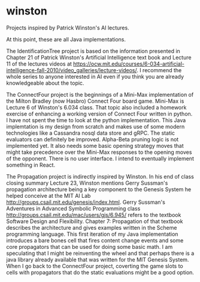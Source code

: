 # winston
Projects inspired by Patrick Winston's AI lectures.

At this point, these are all Java implementations.

The IdentificationTree project is based on the information presented in Chapter 21 of Patrick Winston's Artificial Intelligence text book and Lecture 11 of the lectures videos at
https://ocw.mit.edu/courses/6-034-artificial-intelligence-fall-2010/video_galleries/lecture-videos/.  I recommend the whole series to anyone interested in AI even if you
think you are already knowledgeable about the topic.

The ConnectFour project is the beginnings of a Mini-Max implementation of the Milton Bradley (now Hasbro) Connect Four board game.  Mini-Max is Lecture 6 of Winston's 6.034 class.
That topic also included a homework exercise of enhancing a working version of Connect Four written in python.  I have not spent the time to look at the python implementation.
This Java implemtation is my design from scratch and makes use of some modern technologies like a Cassandra nosql data store and gRPC.  The static evaluators can definitely be improved.
Alpha-Beta pruning logic is not implemented yet.  It also needs some basic opening strategy moves that might take precedence over the Mini-Max responses to the opening moves of the opponent.
There is no user interface.  I intend to eventually implement something in React.

The Propagation project is indirectly inspired by Winston.  In his end of class closing summary Lecture 23, Winston mentions Gerry Sussman's propagation architecture being a key component
to the Genesis System he helped conceive at the MIT AI Lab http://groups.csail.mit.edu/genesis/index.html.  Gerry Sussman's Adventures in Advanced Symbolic Programming class
http://groups.csail.mit.edu/mac/users/gjs/6.945/ refers to the textbook Software Design and Flexibility.  Chapter 7: Propagation of that textbook describes the architecture and gives
examples written in the Scheme programming language.  This first iteration of my Java implementation introduces a bare bones cell that fires content change events and some core propagators
that can be used for doing some basic math. I am speculating that I might be reinventing the wheel and that perhaps there is a java library already available that was written for the
MIT Genesis System.  When I go back to the ConnectFour project, coverting the game slots to cells with propagators that do the static evaluations might be a good option.
